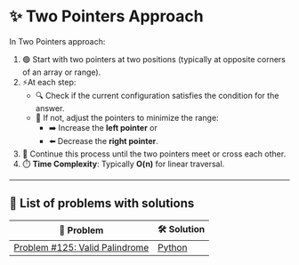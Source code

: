 # ✨ Two Pointers Approach 

In Two Pointers approach:

1. 🟢 Start with two pointers at two positions (typically at opposite corners of an array or range).  
2. ⚡At each step:
   - 🔍 Check if the current configuration satisfies the condition for the answer.
   - 🔄 If not, adjust the pointers to minimize the range:
     - ➡️ Increase the **left pointer** or  
     - ⬅️ Decrease the **right pointer**.
3. 🔁 Continue this process until the two pointers meet or cross each other.
4. ⏱️ **Time Complexity**: Typically **O(n)** for linear traversal.

---

## 🌟 List of problems with solutions 


|  📝 **Problem**                                      | 🛠️ **Solution**                    |
|-----------------------------------------------|-----------------------------|
| [Problem #125: Valid Palindrome](https://leetcode.com/problems/valid-palindrome/description/?envType=study-plan-v2&envId=top-interview-150) | [Python](01.%20Valid%20Palindrome.md) |




